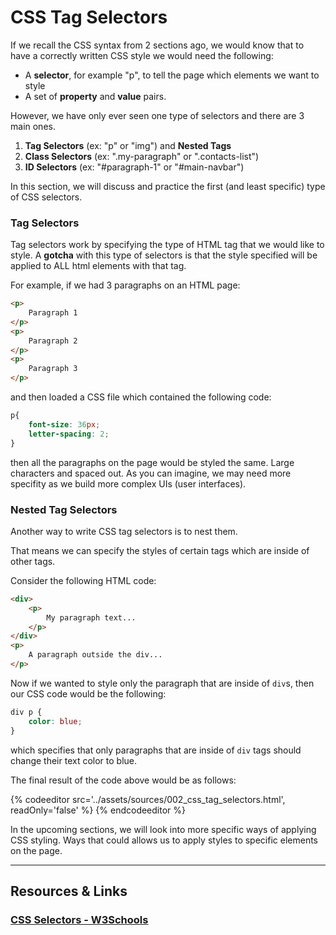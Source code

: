 # CSS Tag Selectors

If we recall the CSS syntax from 2 sections ago, we would know that to have a correctly written CSS style we would need the following:

- A __selector__, for example "p", to tell the page which elements we want to style
- A set of __property__ and __value__ pairs.

However, we have only ever seen one type of selectors and there are 3 main ones.

1. __Tag Selectors__ (ex: "p" or "img") and __Nested Tags__
2. __Class Selectors__ (ex: ".my-paragraph" or ".contacts-list")
3. __ID Selectors__ (ex: "#paragraph-1" or "#main-navbar")

In this section, we will discuss and practice the first (and least specific) type of CSS selectors.

### Tag Selectors

Tag selectors work by specifying the type of HTML tag that we would like to style. A __gotcha__ with this type of selectors is that the style specified will be applied to ALL html elements with that tag.

For example, if we had 3 paragraphs on an HTML page:

```html
<p>
    Paragraph 1
</p>
<p>
    Paragraph 2
</p>
<p>
    Paragraph 3
</p>
```

and then loaded a CSS file which contained the following code:

```css
p{
    font-size: 36px;
    letter-spacing: 2;
}
```

then all the paragraphs on the page would be styled the same. Large characters and spaced out. As you can imagine, we may need more specifity as we build more complex UIs (user interfaces).

### Nested Tag Selectors

Another way to write CSS tag selectors is to nest them. 

That means we can specify the styles of certain tags which are inside of other tags.

Consider the following HTML code:

```html
<div>
    <p>
        My paragraph text...
    </p>
</div>
<p>
    A paragraph outside the div...
</p>
```

Now if we wanted to style only the paragraph that are inside of `div`s, then our CSS code would be the following:

```css
div p {
    color: blue;
}
```

which specifies that only paragraphs that are inside of `div` tags should change their text color to blue.

The final result of the code above would be as follows:

{% codeeditor src='../assets/sources/002_css_tag_selectors.html', readOnly='false' %} {% endcodeeditor %}

In the upcoming sections, we will look into more specific ways of applying CSS styling. Ways that could allows us to apply styles to specific elements on the page.


----

## Resources & Links

### [CSS Selectors - W3Schools](http://www.w3schools.com/css/css_syntax.asp)
